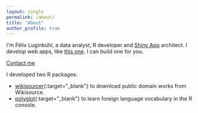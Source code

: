 ```yaml
---
layout: single
permalink: /about/
title: "About"
author_profile: true
---
```


I'm Félix Luginbühl, a data analyst, R developer and [Shiny App](https://shiny.rstudio.com/) architect. I develop web apps, like [this one](https://universal-rights.shinyapps.io/urg-analytics/). I can build one for you.

<a href="felixluginbuhl.com" class=".btn .btn--danger">Contact me</a>

I developed two R packages:

- [wikisourcer](https://lgnbhl.github.io/wikisourcer){:target="_blank"} to download public domain works from Wikisource.
- [polyglot](https://lgnbhl.github.io/polyglot){:target="_blank"} to learn foreign language vocabulary in the R console.
